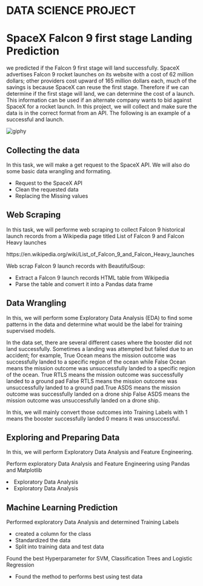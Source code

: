 # DATA SCIENCE PROJECT
# SpaceX Falcon 9 first stage Landing Prediction

<p>
we predicted if the Falcon 9 first stage will land successfully. SpaceX advertises Falcon 9 rocket launches on its website with a cost of 62 million dollars; other providers cost upward of 165 million dollars each, much of the savings is because SpaceX can reuse the first stage. Therefore if we can determine if the first stage will land, we can determine the cost of a launch. This information can be used if an alternate company wants to bid against SpaceX for a rocket launch. In this project, we will collect and make sure the data is in the correct format from an API. The following is an example of a successful and launch.
</p>

![giphy](https://user-images.githubusercontent.com/53977573/173599312-49e7ca1d-6f3b-427c-bc19-10d9a490f5b6.gif)

## Collecting the data
<p>
In this task, we will make a get request to the SpaceX API. We will also do some basic data wrangling and formating.
</p>

<ul>
<li>Request to the SpaceX API</li>
<li>Clean the requested data</li>
<li>Replacing the Missing values</li>
</ul>

## Web Scraping
<p>
In this task, we will  performe web scraping to collect Falcon 9 historical launch records from a Wikipedia page titled List of Falcon 9 and Falcon Heavy launches
</p>
https://en.wikipedia.org/wiki/List_of_Falcon_9_and_Falcon_Heavy_launches
<p>
Web scrap Falcon 9 launch records with BeautifulSoup:
<ul>
<li>Extract a Falcon 9 launch records HTML table from Wikipedia</li>
<li>Parse the table and convert it into a Pandas data frame</li>
</ul>
</p>

## Data Wrangling
<p>
In this, we will perform some Exploratory Data Analysis (EDA) to find some patterns in the data and determine what would be the label for training supervised models.

In the data set, there are several different cases where the booster did not land successfully. Sometimes a landing was attempted but failed due to an accident; for example, True Ocean means the mission outcome was successfully landed to a specific region of the ocean while False Ocean means the mission outcome was unsuccessfully landed to a specific region of the ocean. True RTLS means the mission outcome was successfully landed to a ground pad False RTLS means the mission outcome was unsuccessfully landed to a ground pad.True ASDS means the mission outcome was successfully landed on a drone ship False ASDS means the mission outcome was unsuccessfully landed on a drone ship.

In this, we will mainly convert those outcomes into Training Labels with 1 means the booster successfully landed 0 means it was unsuccessful.
</p>

## Exploring and Preparing Data
<p>
In this, we will perform Exploratory Data Analysis and Feature Engineering.
</p>

Perform exploratory Data Analysis and Feature Engineering using Pandas and Matplotlib
<li>Exploratory Data Analysis</li>
<li>Exploratory Data Analysis</li>

## Machine Learning Prediction
<p>
Performed  exploratory Data Analysis and determined Training Labels
</p>
<ul>
<li> created a column for the class</li>
<li> Standardized the data</li>
<li> Split into training data and test data</li>
</ul>
<p>
Found the best Hyperparameter for SVM, Classification Trees and Logistic Regression
</p>
<ul>
<li>Found the method to performs best using test data</li>
</ul>
